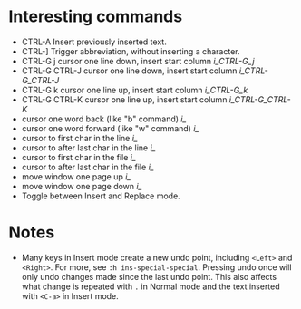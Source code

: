 # Interesting commands
- CTRL-A		Insert previously inserted text.
- CTRL-]		Trigger abbreviation, without inserting a character.
- CTRL-G j	cursor one line down, insert start column    *i_CTRL-G_j*
- CTRL-G CTRL-J	cursor one line down, insert start column    *i_CTRL-G_CTRL-J*
- CTRL-G k	cursor one line up, insert start column	     *i_CTRL-G_k*
- CTRL-G CTRL-K	cursor one line up, insert start column	     *i_CTRL-G_CTRL-K*
- <S-Left>	cursor one word back (like "b" command)	     *i_<S-Left>*
- <S-Right>	cursor one word forward (like "w" command)   *i_<S-Right>*
- <Home>		cursor to first char in the line	     *i_<Home>*
- <End>		cursor to after last char in the line	     *i_<End>*
- <C-Home>	cursor to first char in the file	     *i_<C-Home>*
- <C-End>		cursor to after last char in the file	     *i_<C-End>*
- <PageUp>	move window one page up			     *i_<PageUp>*
- <PageDown>	move window one page down		     *i_<PageDown>*
- <Insert>	Toggle between Insert and Replace mode.

# Notes
- Many keys in Insert mode create a new undo point, including `<Left>` and `<Right>`. For more, see `:h ins-special-special`. Pressing undo once will only undo changes made since the last undo point. This also affects what change is repeated with `.` in Normal mode and the text inserted with `<C-a>` in Insert mode.
